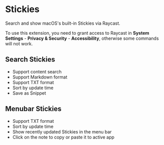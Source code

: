 # Stickies

Search and show macOS's built-in Stickies via Raycast.

To use this extension, you need to grant access to Raycast in **System Settings** - **Privacy & Security** - **Accessibility**, otherwise some commands will not work.

## Search Stickies

- Support content search
- Support Markdown format
- Support TXT format
- Sort by update time
- Save as Snippet

## Menubar Stickies

- Support TXT format
- Sort by update time
- Show recently updated Stickies in the menu bar
- Click on the note to copy or paste it to active app
